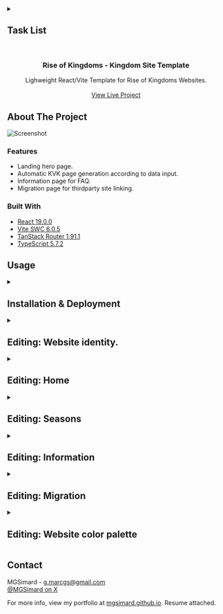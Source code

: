 <details>
<summary><h2>Task List</h2></summary>

- [x] Initial scaffolding of technologies (React, Vite, Router, Latest upgrades, etc.)
- [x] Initial Push to Github Repo
- [x] Create core routes (Home, KVK#, Information, Migration, NotFound)
- [x] Source fonts
- [ ] Add statics for Source Sans 3 (Already have variable)
- [x] Home Page
- [x] Information Page
- [x] Fix json linebreaks \n not working (white-space: pre-wrap)
- [x] Migration Page (Add dynamic button rendering depending on options entered)
- [x] Not Found Page
- [x] KVK Page
- [x] Footer design
- [ ] Error component in root route
- [x] Nav background on scroll
- [x] Nav mobile responsive
- [ ] Meta
- [ ] Fix navbar mobile focus keeping the dropdown open on page change
- [ ] Deploy

</details>

<br/>
<div align="center">

<h3 align="center">Rise of Kingdoms - Kingdom Site Template</h3>
<p align="center">
Lighweight React/Vite Template for Rise of Kingdoms Websites.
<br/>
<br/>
<a href="https://rok-kdsite.web.app/">View Live Project</a>
</p>
</div>

## About The Project

![Screenshot](https://i.imgur.com/VFTG339.png)

### Features

- Landing hero page.
- Automatic KVK page generation according to data input.
- Information page for FAQ.
- Migration page for thirdparty site linking.

### Built With

- [React 19.0.0](https://react.dev/)
- [Vite SWC 6.0.5](https://vite.dev/)
- [TanStack Router 1.91.1](https://tanstack.com/router/latest)
- [TypeScript 5.7.2](https://www.typescriptlang.org/)

## Usage

<details><summary><h2>Installation & Deployment</h2></summary>
<p>Instructions on setting up development.</p>

1. Open in IDE
2. Install pnpm.
3. Run command: pnpm install.
4. Run command: pnpm run dev.
5. Navigate to localhost:5173 to preview in browser.
6. If not using automated deployment/build pipeline, run command: pnpm run build.

<p>Note: This template's preview runs off of Firebase - "pnpm uninstall firebase" if not using. If you do want to use Firebase, create an app there then follow the hosting installation instructions - alternatively view this video: https://www.youtube.com/watch?v=uWA6gCJiOoQ.</p>

</details>

<details><summary><h2>Editing: Website identity.</h2></summary>
<p>Instructions on editing website logo text and title.</p>

1. index.html
2. Change the various metadata text contents to your liking.
3. src > components > Navbar.tsx.
4. Change "KD0000" to your own kingdom number.

</details>

<details><summary><h2>Editing: Home</h2></summary>
<p>Instructions on editing landing page.</p>

1. src > routes > index.tsx
2. Edit kingdom name text & tagline.

</details>

<details><summary><h2>Editing: Seasons</h2></summary>
<p>Instructions on editing Seasons page.</p>

1. src > data > kvkdata.json.
2. Add, modify or delete kvk blocks - earliest at the top.
3. Add iframe URL to "dataUrl" - like Google Sheets or Looker Studio.
4. Add form links if used (as many as you need) - otherwise leave as "forms": [] to avoid rendering the forms section.

</details>

<details><summary><h2>Editing: Information</h2></summary>
<p>Instructions on editing Information page.</p>

1. src > data > faq.json.
2. Add, modify or delete Q&A blocks.

</details>

<details><summary><h2>Editing: Migration</h2></summary>
<p>Instructions on editing Information page.</p>

1. src > data > contacts.json.
2. Add, modify or delete button blocks.
3. I.E. [{ "buttonText": "DISCORD", "link": "linkhere" }, [{ "buttonText": "FACEBOOK", "link": "linkhere" }]]

</details>

<details><summary><h2>Editing: Website color palette</h2></summary>
<p>Instructions on editing website color palette.</p>

1. src > styles > core.css.
2. Look for color variables in :root at the top of the file.
3. Simply edit the color values - preferably in the same format as default (hsl).

</details>

## Contact

MGSimard - g.marcgs@gmail.com  
[@MGSimard on X](https://x.com/MGSimard)

For more info, view my portfolio at [mgsimard.github.io](https://mgsimard.github.io). Resume attached.
